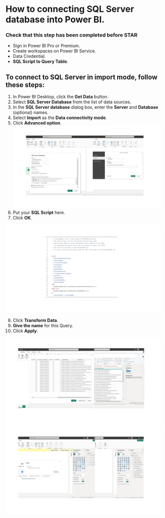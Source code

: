 How to connecting SQL Server database into Power BI.
============
### Check that this step has been completed before STAR
- Sign in Power BI Pro or Premium.
- Create workspaces on Power BI Service.
- Data Credential.
- **SQL Script to Query Table**.


## To connect to SQL Server in import mode, follow these steps:  
1. In Power BI Desktop, click the **Get Data** button.
2. Select **SQL Server Database** from the list of data sources.
3. In the **SQL Server database** dialog box, enter the **Server** and **Database** (optional) names.
4. Select **Import** as the **Data connectivity mode**.
5. Click **Advanced option**.
 ![0](/images/11-db-power-bi.png)
6. Put your **SQL Script** here.
7. Click **OK**.

 ![0](/images/15-db-power-bi.png)

8. Click **Transform Data**.
9. **Give the name** for this Query.
10. Click **Apply**.

![0](/images/13-db-power-bi.png)
![0](/images/14-db-power-bi.png)

